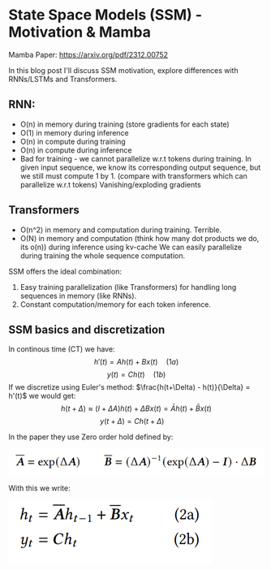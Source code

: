# State Space Models (SSM) - Motivation & Mamba

Mamba Paper: https://arxiv.org/pdf/2312.00752

In this blog post I'll discuss SSM motivation, explore differences with RNNs/LSTMs and Transformers.

## RNN:
* O(n) in memory during training (store gradients for each state)
* O(1) in memory during inference
* O(n) in compute during training
* O(n) in compute during inference
* Bad for training - we cannot parallelize w.r.t tokens during training. In given input sequence, we know its corresponding output sequence, but we still must compute 1 by 1. (compare with transformers which can parallelize w.r.t tokens)
Vanishing/exploding gradients

## Transformers
* O(n^2) in memory and computation during training. Terrible. 
* O(N) in memory and computation (think how many dot products we do, its o(n)) during inference using kv-cache 
We can easily parallelize during training the whole sequence computation.

SSM offers the ideal combination:
1) Easy training parallelization (like Transformers) for handling long sequences in memory (like RNNs).
2) Constant computation/memory for each token inference.

## SSM basics and discretization
In continous time (CT) we have:
$$h'(t) = Ah(t) + Bx(t) \quad (1a)$$
$$y(t) = Ch(t) \quad (1b)$$
If we discretize using Euler's method: $\frac{h(t+\Delta) - h(t)}{\Delta} = h'(t)$  we would get:
$$h(t+\Delta) \approx (I+\Delta A)h(t) + \Delta Bx(t) = \bar Ah(t) + \bar Bx(t)$$
$$y(t+\Delta) = Ch(t+\Delta) \quad$$

In the paper they use Zero order hold defined by:

![Alt text](image.png)

With this we write:

![Alt text](image-1.png)





